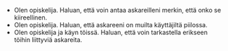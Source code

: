 - Olen opiskelija. Haluan, että voin antaa askareilleni merkin, että onko se kiireellinen.
- Olen opiskelija. Haluan, että askareeni on muilta käyttäjiltä piilossa.
- Olen opiskelija ja käyn töissä. Haluan, että voin tarkastella erikseen töihin liittyviä askareita.

